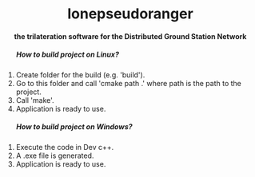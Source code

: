 <h1 align="center">
  lonepseudoranger
</h1>
<h4 align="center">
  the trilateration software for the Distributed Ground Station Network
</h4>

<ol>
  <h5> How to build project on Linux? </h5>
    <li> Create folder for the build (e.g. 'build'). </li>
    <li> Go to this folder and call 'cmake path .' where path is the path to the project. </li> 
    <li> Call 'make'. </li>
    <li> Application is ready to use. </li> 
</ol>
<ol>
  <h5> How to build project on Windows? </h5>
    <li> Execute the code in Dev c++. </li>
    <li> A .exe file is generated. </li>
    <li> Application is ready to use. </li>
</ol>

